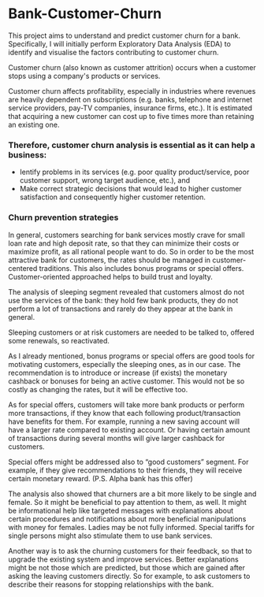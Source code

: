 # Bank-Customer-Churn

This project aims to understand and predict customer churn for a bank. Specifically, I will initially perform Exploratory Data Analysis (EDA) to identify and visualise the factors contributing to customer churn.

Customer churn (also known as customer attrition) occurs when a customer stops using a company's products or services.

Customer churn affects profitability, especially in industries where revenues are heavily dependent on subscriptions (e.g. banks, telephone and internet service providers, pay-TV companies, insurance firms, etc.). It is estimated that acquiring a new customer can cost up to five times more than retaining an existing one.
### Therefore, customer churn analysis is essential as it can help a business:
- Ientify problems in its services (e.g. poor quality product/service, poor customer support, wrong target audience, etc.), and
- Make correct strategic decisions that would lead to higher customer satisfaction and consequently higher customer retention.
  
### Churn prevention strategies

In general, customers searching for bank services mostly crave for small loan rate and high deposit rate, so that they can minimize their costs or maximize profit, as all rational people want to do. So in order to be the most attractive bank for customers, the rates should be managed in customer-centered traditions. This also includes bonus programs or special offers. Customer-oriented approached helps to build trust and loyalty.

The analysis of sleeping segment revealed that customers almost do not use the services of the bank: they hold few bank products, they do not perform a lot of transactions and rarely do they appear at the bank in general.

Sleeping customers or at risk customers are needed to be talked to, offered some renewals, so reactivated.

As I already mentioned, bonus programs or special offers are good tools for motivating customers, especially the sleeping ones, as in our case. The recommendation is to introduce or increase (if exists) the monetary cashback or bonuses for being an active customer. This would not be so costly as changing the rates, but it will be effective too.

As for special offers, customers will take more bank products or perform more transactions, if they know that each following product/transaction have benefits for them. For example, running a new saving account will have a larger rate compared to existing account. Or having certain amount of transactions during several months will give larger cashback for customers.

Special offers might be addressed also to “good customers” segment. For example, if they give recommendations to their friends, they will receive certain monetary reward. (P.S. Alpha bank has this offer)

The analysis also showed that churners are a bit more likely to be single and female. So it might be beneficial to pay attention to them, as well. It might be informational help like targeted messages with explanations about certain procedures and notifications about more beneficial manipulations with money for females. Ladies may be not fully informed. Special tariffs for single persons might also stimulate them to use bank services.

Another way is to ask the churning customers for their feedback, so that to upgrade the existing system and improve services. Better explanations might be not those which are predicted, but those which are gained after asking the leaving customers directly. So for example, to ask customers to describe their reasons for stopping relationships with the bank.
